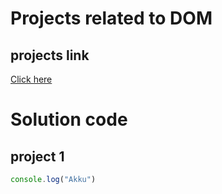 # Projects related to DOM

## projects link
[Click here](\https://stackblitz.com/edit/vitejs-vite-amtvez?file=index.html)

# Solution code

## project 1

```javascript
console.log("Akku")

```

